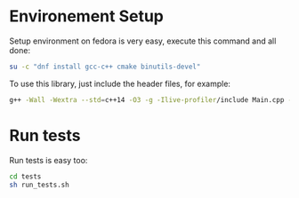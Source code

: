 # Environement Setup

Setup environment on fedora is very easy, execute this command and all done:

``` bash
su -c "dnf install gcc-c++ cmake binutils-devel"
```

To use this library, just include the header files, for example:

``` bash
g++ -Wall -Wextra --std=c++14 -O3 -g -Ilive-profiler/include Main.cpp -lbfd
```

# Run tests

Run tests is easy too:

``` bash
cd tests
sh run_tests.sh
```
